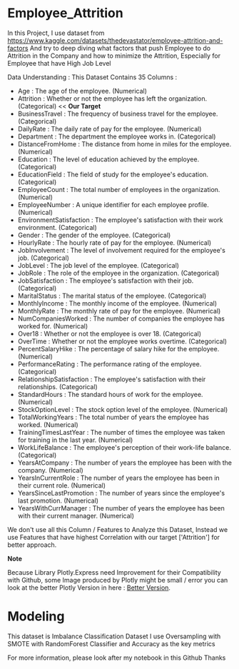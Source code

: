 # Employee_Attrition

In this Project, I use dataset from https://www.kaggle.com/datasets/thedevastator/employee-attrition-and-factors 
And try to deep diving what factors that push Employee to do Attrition in the Company and how to minimize the Attrition, Especially for Employee that have High Job Level

Data Understanding :
This Dataset Contains 35 Columns :
- Age	: The age of the employee. (Numerical)
- Attrition	: Whether or not the employee has left the organization. (Categorical) << **Our Target**
- BusinessTravel	: The frequency of business travel for the employee. (Categorical)
- DailyRate	: The daily rate of pay for the employee. (Numerical)
- Department	: The department the employee works in. (Categorical)
- DistanceFromHome	: The distance from home in miles for the employee. (Numerical)
- Education	: The level of education achieved by the employee. (Categorical)
- EducationField	: The field of study for the employee's education. (Categorical)
- EmployeeCount	: The total number of employees in the organization. (Numerical)
- EmployeeNumber	: A unique identifier for each employee profile. (Numerical)
- EnvironmentSatisfaction	: The employee's satisfaction with their work environment. (Categorical)
- Gender :	The gender of the employee. (Categorical)
- HourlyRate	: The hourly rate of pay for the employee. (Numerical)
- JobInvolvement	: The level of involvement required for the employee's job. (Categorical)
- JobLevel	: The job level of the employee. (Categorical)
- JobRole	: The role of the employee in the organization. (Categorical)
- JobSatisfaction	: The employee's satisfaction with their job. (Categorical)
- MaritalStatus	: The marital status of the employee. (Categorical)
- MonthlyIncome	: The monthly income of the employee. (Numerical)
- MonthlyRate	: The monthly rate of pay for the employee. (Numerical)
- NumCompaniesWorked	: The number of companies the employee has worked for. (Numerical)
- Over18	: Whether or not the employee is over 18. (Categorical)
- OverTime	: Whether or not the employee works overtime. (Categorical)
- PercentSalaryHike	: The percentage of salary hike for the employee. (Numerical)
- PerformanceRating	: The performance rating of the employee. (Categorical)
- RelationshipSatisfaction	: The employee's satisfaction with their relationships. (Categorical)
- StandardHours	: The standard hours of work for the employee. (Numerical)
- StockOptionLevel	: The stock option level of the employee. (Numerical)
- TotalWorkingYears :	The total number of years the employee has worked. (Numerical)
- TrainingTimesLastYear	: The number of times the employee was taken for training in the last year. (Numerical)
- WorkLifeBalance	: The employee's perception of their work-life balance. (Categorical)
- YearsAtCompany	: The number of years the employee has been with the company. (Numerical)
- YearsInCurrentRole	: The number of years the employee has been in their current role. (Numerical)
- YearsSinceLastPromotion	: The number of years since the employee's last promotion. (Numerical)
- YearsWithCurrManager	: The number of years the employee has been with their current manager. (Numerical)

We don't use all this Column / Features to Analyze this Dataset, Instead we use Features that have highest Correlation with our target ['Attrition'] for better approach.

**Note**

Because Library Plotly.Express need Improvement for their Compatibility with Github, some Image produced by Plotly might be small / error
you can look at the better Plotly Version in here : [Better Version](http://bit.ly/3kfnQLc).

# Modeling
This dataset is Imbalance Classification Dataset
I use Oversampling with SMOTE with RandomForest Classifier and Accuracy as the key metrics

For more information, please look after my notebook in this Github
Thanks
